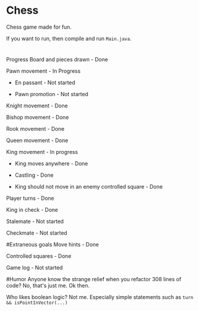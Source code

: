 # Chess
Chess game made for fun.

If you want to run, then compile and run `Main.java`.

# 
Progress
Board and pieces drawn - Done

Pawn movement - In Progress

- En passant - Not started

- Pawn promotion - Not started
    
Knight movement - Done

Bishop movement - Done

Rook movement - Done

Queen movement - Done

King movement - In progress

- King moves anywhere - Done

- Castling - Done

- King should not move in an enemy controlled square - Done 

Player turns - Done

King in check - Done

Stalemate - Not started

Checkmate - Not started

#Extraneous goals
Move hints - Done

Controlled squares - Done

Game log - Not started

#Humor
Anyone know the strange relief when you refactor 308 lines of code? No, that's just me. Ok then.

Who likes boolean logic? Not me. Especially simple statements such as `turn && isPointInVector(...)`